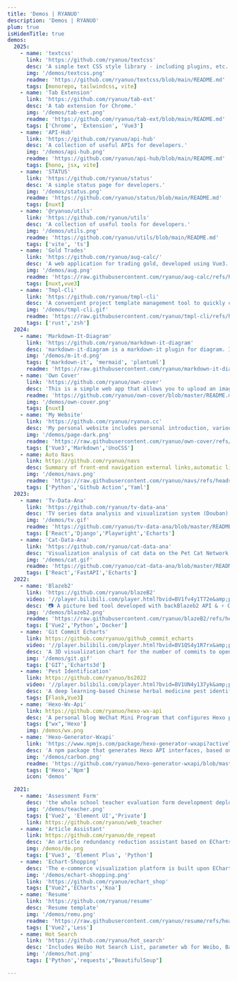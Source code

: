 ```yaml
---
title: 'Demos | RYANUO'
description: 'Demos | RYANUO'
plum: true
isHidenTitle: true
demos:
  2025:
    - name: 'textcss'
      link: 'https://github.com/ryanuo/textcss'
      desc: 'A simple text CSS style library - including plugins, etc.'
      img: '/demos/textcss.png'
      readme: 'https://github.com/ryanuo/textcss/blob/main/README.md'
      tags: [monorepo, tailwindcss, vite]
    - name: 'Tab Extension'
      link: 'https://github.com/ryanuo/tab-ext'
      desc: 'A tab extension for Chrome.'
      img: '/demos/tab-ext.png'
      readme: 'https://github.com/ryanuo/tab-ext/blob/main/README.md'
      tags: ['Chrome', 'Extension', 'Vue3']
    - name: 'API-Hub'
      link: 'https://github.com/ryanuo/api-hub'
      desc: 'A collection of useful APIs for developers.'
      img: '/demos/api-hub.png'
      readme: 'https://github.com/ryanuo/api-hub/blob/main/README.md'
      tags: [hono, jsx, vite]
    - name: 'STATUS'
      link: 'https://github.com/ryanuo/status'
      desc: 'A simple status page for developers.'
      img: '/demos/status.png'
      readme: 'https://github.com/ryanuo/status/blob/main/README.md'
      tags: [nuxt]
    - name: '@ryanuo/utils'
      link: 'https://github.com/ryanuo/utils'
      desc: 'A collection of useful tools for developers.'
      img: '/demos/utils.png'
      readme: 'https://github.com/ryanuo/utils/blob/main/README.md'
      tags: ['vite', 'ts']
    - name: 'Gold Trades'
      link: 'https://github.com/ryanuo/aug-calc/'
      desc: 'A web application for trading gold, developed using Vue3.'
      img: '/demos/aug.png'
      readme: 'https://raw.githubusercontent.com/ryanuo/aug-calc/refs/heads/main/README.md'
      tags: [nuxt,vue3]
    - name: 'Tmpl-Cli'
      link: 'https://github.com/ryanuo/tmpl-cli'
      desc: 'A convenient project template management tool to quickly clone templates from Git repositories.'
      img: '/demos/tmpl-cli.gif'
      readme: 'https://raw.githubusercontent.com/ryanuo/tmpl-cli/refs/heads/main/README.md'
      tags: ['rust','zsh']
  2024:
    - name: 'Markdown-It-Diagram'
      link: 'https://github.com/ryanuo/markdown-it-diagram'
      desc: 'markdown-it-diagram is a markdown-it plugin for diagram. It supports mermaid, plantuml. It supports contorls like zoom, move.'
      img: '/demos/m-it-d.png'
      tags: ['markdown-it', 'mermaid', 'plantuml']
      readme: 'https://raw.githubusercontent.com/ryanuo/markdown-it-diagram/refs/heads/main/README.md'
    - name: 'Own Cover'
      link: 'https://github.com/ryanuo/own-cover'
      desc: 'This is a simple web app that allows you to upload an image and get a cover of your choice.'
      readme: 'https://github.com/ryanuo/own-cover/blob/master/README.md'
      img: '/demos/own-cover.png'
      tags: [nuxt]
    - name: 'My Website'
      link: 'https://github.com/ryanuo/ryanuo.cc'
      desc: 'My personal website includes personal introduction, various third-party platforms, front-end common knowledge organization, blog, project introduction, and demo display,designed by Antfu Boss'
      img: '/demos/page-dark.png'
      readme: 'https://raw.githubusercontent.com/ryanuo/own-cover/refs/heads/main/README.md'
      tags: ['Vue3','Markdown','UnoCSS']
    - name: Auto Navs
      link: https://github.com/ryanuo/navs
      desc: Summary of front-end navigation external links,automatic link status check is supported
      img: '/demos/navs.png'
      readme: 'https://raw.githubusercontent.com/ryanuo/navs/refs/heads/master/README.md'
      tags: ['Python','Github Action','Yaml']
  2023:
    - name: 'Tv-Data-Ana'
      link: 'https://github.com/ryanuo/tv-data-ana'
      desc: 'TV series data analysis and visualization system (Douban), including many visual analysis and integrated AI intelligent analysis.'
      img: '/demos/tv.gif'
      readme: 'https://github.com/ryanuo/tv-data-ana/blob/master/README.md'
      tags: ['React','Django','Playwright','Echarts']
    - name: 'Cat-Data-Ana'
      link: 'https://github.com/ryanuo/cat-data-ana'
      desc: 'Visualization analysis of cat data on the Pet Cat Network and integrated AI intelligent analysis.'
      img: '/demos/cat.gif'
      readme: 'https://github.com/ryanuo/cat-data-ana/blob/master/README.md'
      tags: ['React','FastAPI','Echarts']
  2022:
    - name: 'Blazeb2'
      link: 'https://github.com/ryanuo/blazeB2'
      video: '//player.bilibili.com/player.html?bvid=BV1fv4y1T72e&amp;page=1&muted=true'
      desc: '📷 A picture bed tool developed with backBlazeb2 API & ⚡ Cloudflare, featuring CDN acceleration.'
      img: '/demos/blazeb2.png'
      readme: 'https://raw.githubusercontent.com/ryanuo/blazeB2/refs/heads/master/README.md'
      tags: ['Vue2','Python','Docker']
    - name: 'Git Commit Echarts'
      link: https://github.com/ryanuo/github_commit_echarts
      video: '//player.bilibili.com/player.html?bvid=BV1QS4y1R7rx&amp;page=1&muted=true'
      desc: 'A 3D visualization chart for the number of commits to open source projects on GitHub'
      img: '/demos/git.gif'
      tags: ['GIT','Echarts3d']
    - name: 'Pest Identification'
      link: https://github.com/ryanuo/bs2022
      video: '//player.bilibili.com/player.html?bvid=BV1UN4y137yk&amp;page=1&muted=true'
      desc: 'A deep learning-based Chinese herbal medicine pest identification system, developed using the Flask framework'
      tags: [Flask,Vue3]
    - name: 'Hexo-Wx-Api'
      link: https://github.com/ryanuo/hexo-wx-api
      desc: 'A personal blog WeChat Mini Program that configures Hexo plugin to generate JSON data interface, compatible with various theme versions based on Hexo'
      tags: ["wx",'Hexo']
      img: /demos/wx.png
    - name: 'Hexo-Generator-Wxapi'
      link: 'https://www.npmjs.com/package/hexo-generator-wxapi?activeTab=readme'
      desc: 'A npm package that generates Hexo API interfaces, based on hexo-generator-restful.'
      img: '/demos/carbon.png'
      readme: 'https://github.com/ryanuo/hexo-generator-wxapi/blob/master/README_en.md'
      tags: ['Hexo','Npm']
      icon: 'demos'

  2021:
    - name: 'Assessment Form'
      desc: 'the whole school teacher evaluation form development deployment of internal and external services using vue2 0 development'
      img: '/demos/teacher.png'
      tags: ['Vue2', 'Element UI','Private']
      link: https://github.com/ryanuo/web_teacher
    - name: 'Article Assistant'
      link: https://github.com/ryanuo/de_repeat
      desc: 'An article redundancy reduction assistant based on ECharts, which allows for real-time monitoring of the article plagiarism reduction status.'
      img: /demos/de.png
      tags: ['Vue3', 'Element Plus', 'Python']
    - name: 'Echart-Shopping'
      desc: 'The e-commerce visualization platform is built upon ECharts and Vue, with the backend developed using Koa.js.'
      img: '/demos/echart-shopping.png'
      link: 'https://github.com/ryanuo/echart_shop'
      tags: ["Vue2",'ECharts','Koa']
    - name: 'Resume'
      link: 'https://github.com/ryanuo/resume'
      desc: 'Resume template'
      img: '/demos/remu.png'
      readme: 'https://raw.githubusercontent.com/ryanuo/resume/refs/heads/master/README.md'
      tags: ['Vue2','Less']
    - name: Hot Search
      link: 'https://github.com/ryanuo/hot_search'
      desc: 'Includes Weibo Hot Search List, parameter wb for Weibo, Baidu Hot Search List with parameter bd, 360 Hot Topics using parameter 360, CSDN Hot Rankings interface to be viewed below, and other hot searches to be added.'
      img: '/demos/hot.png'
      tags: ['Python','requests',"BeautifulSoup"]

---
```


<!-- 主题7需要设置这个 -->
<!-- @layout-full-width -->
<Demos :demos="frontmatter.demos"/>
